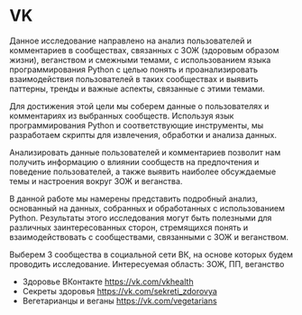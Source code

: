 # VK
Данное исследование направлено на анализ пользователей и комментариев в сообществах, связанных с ЗОЖ (здоровым образом жизни), веганством и смежными темами, с использованием языка программирования Python с целью понять и проанализировать взаимодействия пользователей в таких сообществах и выявить паттерны, тренды и важные аспекты, связанные с этими темами.

Для достижения этой цели мы соберем данные о пользователях и комментариях из выбранных сообществ. Используя язык программирования Python и соответствующие инструменты, мы разработаем скрипты для извлечения, обработки и анализа данных.

Анализировать данные пользователей и комментариев позволит нам получить информацию о влиянии сообществ на предпочтения и поведение пользователей, а также выявить наиболее обсуждаемые темы и настроения вокруг ЗОЖ и веганства. 

В данной работе мы намерены представить подробный анализ, основанный на данных, собранных и обработанных с использованием Python. Результаты этого исследования могут быть полезными для различных заинтересованных сторон, стремящихся понять и взаимодействовать с сообществами, связанными с ЗОЖ и веганством.

Выберем 3 сообщества в социальной сети ВК, на основе которых будем проводить исследование. 
Интересуемая область: ЗОЖ, ПП, веганство
- Здоровье ВКонтакте	https://vk.com/vkhealth
- Секреты здоровья	https://vk.com/sekreti_zdorovya
-	Вегетарианцы и веганы	https://vk.com/vegetarians
